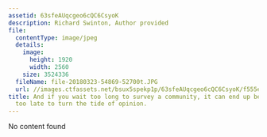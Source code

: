 ```yaml
---
assetid: 63sfeAUqcgeo6cQC6CsyoK
description: Richard Swinton, Author provided
file:
  contentType: image/jpeg
  details:
    image:
      height: 1920
      width: 2560
    size: 3524336
  fileName: file-20180323-54869-52700t.JPG
  url: //images.ctfassets.net/bsux5spekp1p/63sfeAUqcgeo6cQC6CsyoK/f555e49bd66fcb517a15cfdc23b69843/file-20180323-54869-52700t.JPG
title: And if you wait too long to survey a community, it can end up being too be
  too late to turn the tide of opinion.
---
```

No content found